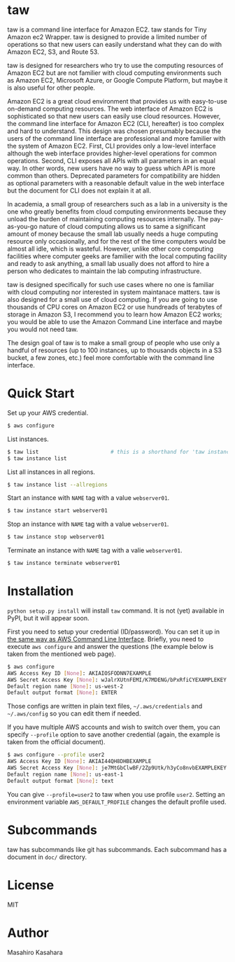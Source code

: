 # taw
taw is a command line interface for Amazon EC2.
taw stands for Tiny Amazon ec2 Wrapper.
taw is designed to provide a limited number of operations
so that new users can easily understand what they can do with Amazon
EC2, S3, and Route 53.

taw is designed for researchers who try to use the computing resources of
Amazon EC2 but are not familier with cloud computing environments such
as Amazon EC2, Microsoft Azure, or Google Compute Platform,
but maybe it is also useful for other people.

Amazon EC2 is a great cloud environment that provides us with easy-to-use
on-demand computing resources. The web interface of Amazon EC2 is
sophisticated so that new users can easily use cloud resources.
However, the command line interface for Amazon EC2 (CLI, hereafter) is too complex and
hard to understand. This design was chosen presumably because the users of
the command line interface are professional and more familier with
the system of Amazon EC2. First, CLI provides only a low-level interface
although the web interface provides higher-level operations for common
operations. Second, CLI exposes all APIs with all parameters in an equal way.
In other words, new users have no way to guess which API is more common
than others. Deprecated parameters for compatibility are hidden as
optional parameters with a reasonable default value in the web
interface but the document for CLI does not explain it at all.

In academia, a small group of researchers such as a lab in a university
is the one who greatly benefits from cloud computing environments
because they unload the burden of maintaining computing resources internally.
The pay-as-you-go nature of cloud computing allows us to same a
significant amount of money because the small lab usually needs
a huge computing resource only occasionally, and for the rest of
the time computers would be almost all idle, which is wasteful.
However, unlike other core computing facilities where computer geeks
are familier with the local computing facility and ready to ask anything,
a small lab usually does not afford to hire a person who dedicates to
maintain the lab computing infrastructure.

taw is designed specifically for such use cases where no one is
familiar with cloud computing nor interested in system maintanace
matters. taw is also designed for a small use of cloud computing.
If you are going to use thousands of CPU cores on Amazon EC2 or
use hundreads of terabytes of storage in Amazon S3,
I recommend you to learn how Amazon EC2 works; you would be
able to use the Amazon Command Line interface and maybe
you would not need taw.

The design goal of taw is to make a small group of people who
use only a handful of resources (up to 100 instances, up to thousands
objects in a S3 bucket, a few zones, etc.) feel more comfortable
with the command line interface.

# Quick Start
Set up your AWS credential.
```bash
$ aws configure
```

List instances.

```bash
$ taw list                       # this is a shorthand for 'taw instance list'
$ taw instance list
```

List all instances in all regions.
```bash
$ taw instance list --allregions
```

Start an instance with `NAME` tag with a value `webserver01`.

```bash
$ taw instance start webserver01
```

Stop an instance with `NAME` tag with a value `webserver01`.

```bash
$ taw instance stop webserver01
```

Terminate an instance with `NAME` tag with a valie `webserver01`.

```bash
$ taw instance terminate webserver01
```

# Installation
`python setup.py install` will install `taw` command.
It is not (yet) available in PyPI, but it will appear soon.

First you need to setup your credential (ID/password).
You can set it up in [the same way as AWS Command Line
Interface](http://docs.aws.amazon.com/cli/latest/userguide/cli-chap-getting-started.html).
Briefly, you need to execute `aws configure` and answer the questions
(the example below is taken from the mentioned web page).

```bash
$ aws configure
AWS Access Key ID [None]: AKIAIOSFODNN7EXAMPLE
AWS Secret Access Key [None]: wJalrXUtnFEMI/K7MDENG/bPxRfiCYEXAMPLEKEY
Default region name [None]: us-west-2
Default output format [None]: ENTER
```

Those configs are written in plain text files, `~/.aws/credentials` and
`~/.aws/config` so you can edit them if needed.

If you have multiple AWS accounts and wish to switch over them, you can
specify `--profile` option to save another credential (again, the
example is taken from the official document).

```bash
$ aws configure --profile user2
AWS Access Key ID [None]: AKIAI44QH8DHBEXAMPLE
AWS Secret Access Key [None]: je7MtGbClwBF/2Zp9Utk/h3yCo8nvbEXAMPLEKEY
Default region name [None]: us-east-1
Default output format [None]: text
```

You can give `--profile=user2` to taw when you use profile `user2`.
Setting an environment variable `AWS_DEFAULT_PROFILE` changes the
default profile used.

# Subcommands
taw has subcommands like git has subcommands.
Each subcommand has a document in `doc/` directory.

# License
MIT

# Author
Masahiro Kasahara
